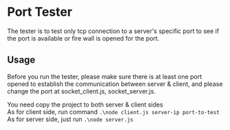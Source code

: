 # Port Tester

The tester is to test only tcp connection to a server's specific port to see if the port is available or fire wall is opened for the port.

## Usage

Before you run the tester, please make sure there is at least one port opened to establish the communication between server & client, and please change the port at socket_client.js, socket_server.js.


You need copy the project to both server & client sides  
As for client side, run command `.\node client.js server-ip port-to-test`  
As for server side, just run `.\node server.js`  
